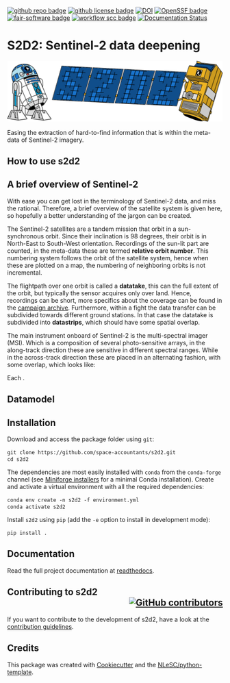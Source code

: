 [![github repo badge](https://img.shields.io/badge/github-repo-000.svg?logo=github&labelColor=gray&color=blue)](https://github.com/space-accountants/s2d2)
[![github license badge](https://img.shields.io/github/license/space-accountants/s2d2)](https://github.com/space-accountants/s2d2)
[![DOI](https://zenodo.org/badge/DOI/10.5281/zenodo.10654893.svg)](https://doi.org/10.5281/zenodo.10654893)
[![OpenSSF badge](https://bestpractices.coreinfrastructure.org/projects/8399/badge)](https://bestpractices.coreinfrastructure.org/projects/8399)
[![fair-software badge](https://img.shields.io/badge/fair--software.eu-%E2%97%8F%20%20%E2%97%8F%20%20%E2%97%8F%20%20%E2%97%8F%20%20%E2%97%8B-yellow)](https://fair-software.eu)
[![workflow scc badge](https://sonarcloud.io/api/project_badges/measure?project=space-accountants_s2d2&metric=coverage)](https://sonarcloud.io/dashboard?id=space-accountants_s2d2)
[![Documentation Status](https://readthedocs.org/projects/s2d2/badge/?version=latest)](https://s2d2.readthedocs.io/en/latest/?badge=latest)

# S2D2: Sentinel-2 data deepening

![s2d2-logo](docs/_images/logo-s2d2.jpg)

Easing the extraction of hard-to-find information that is within the meta-data of Sentinel-2 imagery.

## How to use s2d2

## A brief overview of Sentinel-2
With ease you can get lost in the terminology of Sentinel-2 data, and miss the rational. 
Therefore, a brief overview of the satellite system is given here, so hopefully a better understanding of the jargon can be created.

The Sentinel-2 satellites are a tandem mission that orbit in a sun-synchronous orbit. 
Since their inclination is 98 degrees, their orbit is in North-East to South-West orientation. 
Recordings of the sun-lit part are counted, in the meta-data these are termed **relative orbit number**.
This numbering system follows the orbit of the satellite system, hence when these are plotted on a map, 
the numbering of neighboring orbits is not incremental.

The flightpath over one orbit is called a **datatake**, this can the full extent of the orbit, but typically the sensor acquires only over land. 
Hence, recordings can be short, more specifics about the coverage can be found in the [campaign archive](https://sentinel.esa.int/web/sentinel/copernicus/sentinel-2/acquisition-plans/archive).
Furthermore, within a fight the data transfer can be subdivided towards different ground stations.
In that case the datatake is subdivided into **datastrips**, which should have some spatial overlap.

The main instrument onboard of Sentinel-2 is the multi-spectral imager (MSI).
Which is a composition of several photo-sensitive arrays, in the along-track direction these are sensitive in different spectral ranges.
While in the across-track direction these are placed in an alternating fashion, with some overlap, which looks like:

Each .

## Datamodel

## Installation

Download and access the package folder using `git`:

```console
git clone https://github.com/space-accountants/s2d2.git
cd s2d2
```

The dependencies are most easily installed with `conda` from the `conda-forge` channel (see
[Miniforge installers](https://github.com/conda-forge/miniforge/releases) for a minimal Conda
installation). Create and activate a virtual environment with all the required dependencies:

```console
conda env create -n s2d2 -f environment.yml
conda activate s2d2
```

Install `s2d2` using `pip` (add the `-e` option to install in development mode):

```console
pip install .
```

## Documentation

Read the full project documentation at [readthedocs](https://s2d2.readthedocs.io).

## Contributing to s2d2 <div style="text-align: right">[![GitHub contributors](https://img.shields.io/github/contributors/space-accountants/s2d2.svg)](https://github.com/space-accountants/s2d2/graphs/contributors)</div>

If you want to contribute to the development of s2d2,
have a look at the [contribution guidelines](CONTRIBUTING.md).

## Credits

This package was created with [Cookiecutter](https://github.com/audreyr/cookiecutter) and the [NLeSC/python-template](https://github.com/NLeSC/python-template).
